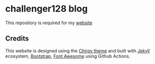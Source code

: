# challenger128 blog
This repository is required for my [website](https://challenger128.me)

## Credits

This website is designed using the [Chirpy theme](https://github.com/cotes2020/jekyll-theme-chirpy) and built with [Jekyll](https://jekyllrb.com/) ecosystem, [Bootstrap](https://getbootstrap.com/), [Font Awesome](https://fontawesome.com/) using Github Actions.
